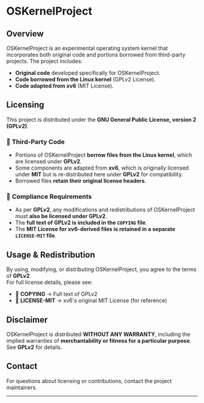# OSKernelProject

## Overview
OSKernelProject is an experimental operating system kernel that incorporates both original code and portions borrowed from third-party projects. The project includes:

- **Original code** developed specifically for OSKernelProject.
- **Code borrowed from the Linux kernel** (GPLv2 License).
- **Code adapted from xv6** (MIT License).

## Licensing
This project is distributed under the **GNU General Public License, version 2 (GPLv2)**.

### 🔹 **Third-Party Code**
- Portions of OSKernelProject **borrow files from the Linux kernel**, which are licensed under **GPLv2**.
- Some components are adapted from **xv6**, which is originally licensed under **MIT** but is re-distributed here under **GPLv2** for compatibility.
- Borrowed files **retain their original license headers**.

### 🔹 **Compliance Requirements**
- As per **GPLv2**, any modifications and redistributions of OSKernelProject must **also be licensed under GPLv2**.
- The **full text of GPLv2 is included in the `COPYING` file**.
- The **MIT License for xv6-derived files is retained in a separate `LICENSE-MIT` file**.

## Usage & Redistribution
By using, modifying, or distributing OSKernelProject, you agree to the terms of **GPLv2**.  
For full license details, please see:

- 📜 **COPYING** → Full text of GPLv2  
- 📜 **LICENSE-MIT** → xv6's original MIT License (for reference)

## Disclaimer
OSKernelProject is distributed **WITHOUT ANY WARRANTY**, including the implied warranties of **merchantability or fitness for a particular purpose**. See **GPLv2** for details.

## Contact
For questions about licensing or contributions, contact the project maintainers.

---


